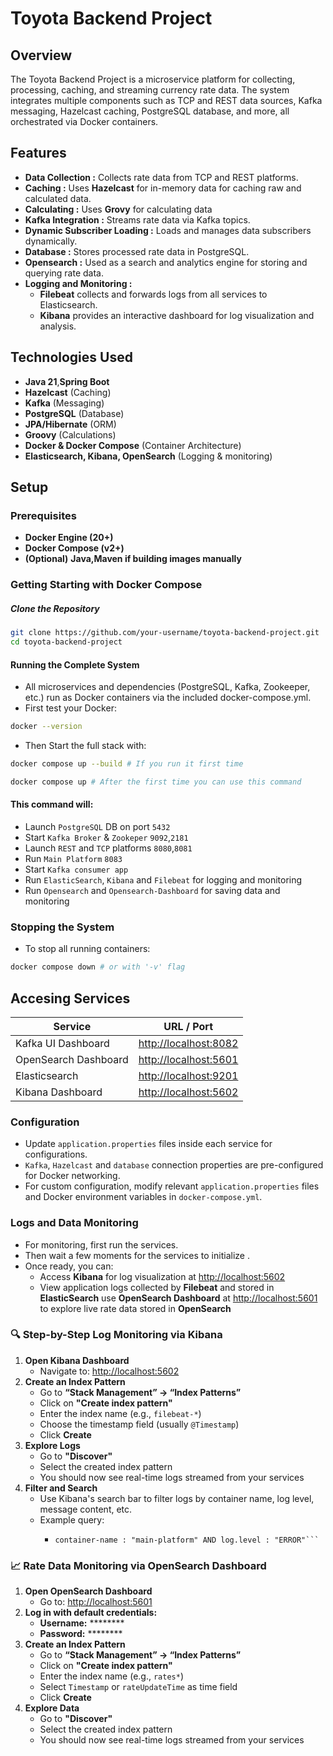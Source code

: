 # Toyota Backend Project

## Overview
The Toyota Backend Project is a microservice platform for collecting, processing, caching, and streaming currency rate data. The system integrates multiple components such as TCP and REST data sources, Kafka messaging, Hazelcast caching, PostgreSQL database, and more, all orchestrated via Docker containers.

## Features
- **Data Collection :** Collects rate data from TCP and REST platforms.
- **Caching :** Uses **Hazelcast** for in-memory data for caching raw and calculated data.
- **Calculating :** Uses **Grovy** for calculating data
- **Kafka Integration :** Streams rate data via Kafka topics.
- **Dynamic Subscriber Loading :** Loads and manages data subscribers dynamically.
- **Database :** Stores processed rate data in PostgreSQL.
- **Opensearch :** Used as a search and analytics engine for storing and querying rate data.
- **Logging and Monitoring :**
  - **Filebeat** collects and forwards logs from all services to Elasticsearch.
  - **Kibana** provides an interactive dashboard for log visualization and analysis.

## Technologies Used
- **Java 21**,**Spring Boot**
- **Hazelcast** (Caching)
- **Kafka** (Messaging)
- **PostgreSQL** (Database)
- **JPA/Hibernate** (ORM)
- **Groovy** (Calculations)
- **Docker & Docker Compose** (Container Architecture)
- **Elasticsearch, Kibana, OpenSearch** (Logging & monitoring)

## Setup

### Prerequisites
- **Docker Engine (20+)**
- **Docker Compose (v2+)**
- **(Optional)** **Java,Maven if building images manually**

### Getting Starting with Docker Compose

##### Clone the Repository
```bash
git clone https://github.com/your-username/toyota-backend-project.git
cd toyota-backend-project
```

#### Running the Complete System
- All microservices and dependencies (PostgreSQL, Kafka, Zookeeper, etc.) run as Docker containers via the included docker-compose.yml.
- First test your Docker:
```bash
docker --version
```
- Then Start the full stack with:
```bash
docker compose up --build # If you run it first time
```
```bash
docker compose up # After the first time you can use this command 
```

#### This command will:
- Launch `PostgreSQL` DB on port `5432`
- Start `Kafka Broker` & `Zookeper` `9092`,`2181`
- Launch `REST` and `TCP` platforms `8080`,`8081`
- Run `Main Platform` `8083`
- Start `Kafka consumer app`
- Run `ElasticSearch`, `Kibana` and `Filebeat` for logging and monitoring
- Run `Opensearch` and `Opensearch-Dashboard` for saving data and monitoring

### Stopping the System
- To stop all running containers:
```bash
docker compose down # or with '-v' flag
```

## Accesing Services
| Service              | URL / Port                                     |
| -------------------- | ---------------------------------------------- |
| Kafka UI Dashboard   | [http://localhost:8082](http://localhost:8082) |
| OpenSearch Dashboard | [http://localhost:5601](http://localhost:5601) |
| Elasticsearch        | [http://localhost:9201](http://localhost:9201) |
| Kibana Dashboard     | [http://localhost:5602](http://localhost:5602) |

### Configuration
- Update `application.properties` files inside each service for configurations.
- `Kafka`, `Hazelcast` and `database` connection properties are pre-configured for Docker networking.
- For custom configuration, modify relevant `application.properties` files and Docker environment variables in `docker-compose.yml`.

### Logs and Data Monitoring
- For monitoring, first run the services.
- Then wait a few moments for the services to initialize .
- Once ready, you can:
  - Access **Kibana** for log visualization at [http://localhost:5602](http://localhost:5602)
  - View application logs collected by **Filebeat** and stored in **ElasticSearch** use **OpenSearch Dashboard** at [http://localhost:5601](http://localhost:5601) to explore live rate data stored in **OpenSearch**


### **🔍 Step-by-Step Log Monitoring via Kibana**
1. **Open Kibana Dashboard**
   - Navigate to: [http://localhost:5602](http://localhost:5602)
2. **Create an Index Pattern**
    - Go to **“Stack Management” → “Index Patterns”** 
    - Click on **"Create index pattern"**
    - Enter the index name (e.g., `filebeat-*`)
    - Choose the timestamp field (usually `@Timestamp`)
    - Click **Create**
3. **Explore Logs**
    - Go to **"Discover"** 
    - Select the created index pattern
    - You should now see real-time logs streamed from your services
4. **Filter and Search**
    - Use Kibana's search bar to filter logs by container name, log level, message content, etc.
    - Example query:
        - ```pgsql
          container-name : "main-platform" AND log.level : "ERROR"```
### 📈 Rate Data Monitoring via OpenSearch Dashboard
1. **Open OpenSearch Dashboard**
    - Go to: [http://localhost:5601](http://localhost:5601)
2. **Log in with default credentials:**
    - **Username:** ********
    - **Password:** ********
3. **Create an Index Pattern**
    - Go to **“Stack Management” → “Index Patterns”**
    - Click on **"Create index pattern"**
    - Enter the index name (e.g., `rates*`)
    - Select `Timestamp` or `rateUpdateTime` as time field
    - Click **Create**
4. **Explore Data**
   - Go to **"Discover"** 
   - Select the created index pattern
   - You should now see real-time logs streamed from your services